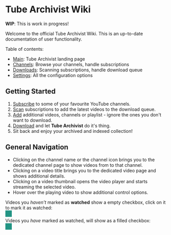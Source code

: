 # Tube Archivist Wiki

**WIP**: This is work in progress!

Welcome to the official Tube Archivist Wiki. This is an up-to-date documentation of user functionality.

Table of contents:
* [Main](Main): Tube Archivist landing page
* [Channels](Channels): Browse your channels, handle subscriptions
* [Downloads](Downloads): Scanning subscriptions, handle download queue
* [Settings](Settings): All the configuration options

## Getting Started
1. [Subscribe](Channels#channels-overview) to some of your favourite YouTube channels.
2. [Scan](Downloads#rescan-subscriptions) subscriptions to add the latest videos to the download queue.
3. [Add](Downloads#add-to-download-queue) additional videos, channels or playlist - ignore the ones you don't want to download.
4. [Download](Downloads#download-queue) and let **Tube Archivist** do it's thing.
5. Sit back and enjoy your archived and indexed collection!

## General Navigation
* Clicking on the channel name or the channel icon brings you to the dedicated channel page to show videos from to that channel.
* Clicking on a video title brings you to the dedicated video page and shows additional details.
* Clicking on a video thumbnail opens the video player and starts streaming the selected video.
* Hover over the playing video to show additional control options.

Videos you *haven't* marked as **watched** show a empty checkbox, click on it to mark it as watched:   
<img src="../tubearchivist/static/img/icon-unseen.svg?raw=true" alt="unseen icon" width="20px" style="filter:invert(50%) sepia(9%) saturate(2940%) hue-rotate(122deg) brightness(94%) contrast(90%);">  
Videos you *have* marked as watched, will show as a filled checkbox:  
<img src="../tubearchivist/static/img/icon-seen.svg?raw=true" alt="seen icon" width="20px" style="filter:invert(50%) sepia(9%) saturate(2940%) hue-rotate(122deg) brightness(94%) contrast(90%);">  